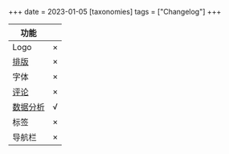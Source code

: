 +++
date = 2023-01-05
[taxonomies]
tags = ["Changelog"]
+++   

| 功能 |  |
| -- | -- |
| Logo | × |
| [排版](https://seviche.cc/2023-01-01-reading-12/) | × |
| 字体 | × |
| [评论](https://pinchlime.com/tags/cusdis/) | × |
| [数据分析](https://pinchlime.com/blog/started-using-umami-cloud/) | √ |
| 标签 | × |
| 导航栏 | × |

<!-- more -->
